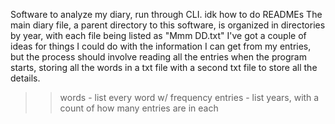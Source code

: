 Software to analyze my diary, run through CLI. idk how to do READMEs
The main diary file, a parent directory to this software, is organized in directories by year, with each file being listed as "Mmm DD.txt" 
I've got a couple of ideas for things I could do with the information I can get from my entries, but the process should involve reading all the entries when the program starts, storing all the words in a txt file with a second txt file to store all the details.
>> words
    - list every word w/ frequency
>> entries
    - list years, with a count of how many entries are in each

